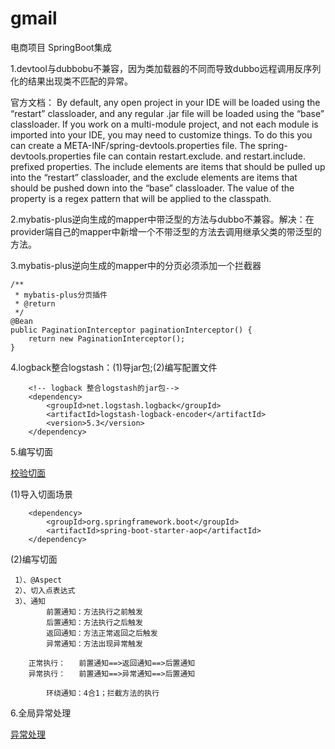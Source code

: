 # gmail
电商项目
SpringBoot集成

1.devtool与dubbobu不兼容，因为类加载器的不同而导致dubbo远程调用反序列化的结果出现类不匹配的异常。

官方文档：
By default, any open project in your IDE will be loaded using the 
“restart” classloader, and any regular .jar file will be loaded using 
the “base” classloader. If you work on a multi-module project, and not each module is imported into your IDE, you may need to customize 
things. To do this you can create a 
META-INF/spring-devtools.properties file.
The spring-devtools.properties file can contain restart.exclude. and 
restart.include. prefixed properties. The include elements are items 
that should be pulled up into the “restart” classloader, and the 
exclude elements are items that should be pushed down into the “base” 
classloader. The value of the property is a regex pattern that will be 
applied to the classpath.

2.mybatis-plus逆向生成的mapper中带泛型的方法与dubbo不兼容。解决：在provider端自己的mapper中新增一个不带泛型的方法去调用继承父类的带泛型的方法。

3.mybatis-plus逆向生成的mapper中的分页必须添加一个拦截器

    /**
     * mybatis-plus分页插件
     * @return
     */
    @Bean
    public PaginationInterceptor paginationInterceptor() {
        return new PaginationInterceptor();
    }

4.logback整合logstash：(1)导jar包;(2)编写配置文件

        <!-- logback 整合logstash的jar包-->
        <dependency>
            <groupId>net.logstash.logback</groupId>
            <artifactId>logstash-logback-encoder</artifactId>
            <version>5.3</version>
        </dependency>


5.编写切面

[校验切面](gmall-admin-web/src/main/java/com/joe/gmall/admin/aop/DataValidAspect.java "校验切面") 

(1)导入切面场景

		<dependency>
			<groupId>org.springframework.boot</groupId>
			<artifactId>spring-boot-starter-aop</artifactId>
		</dependency>

(2)编写切面

	 1）、@Aspect
	 2）、切入点表达式
	 3）、通知
			前置通知：方法执行之前触发
			后置通知：方法执行之后触发
			返回通知：方法正常返回之后触发
			异常通知：方法出现异常触发

		正常执行：   前置通知==>返回通知==>后置通知
		异常执行：   前置通知==>异常通知==>后置通知

			环绕通知：4合1；拦截方法的执行

6.全局异常处理

[异常处理](gmall-admin-web/src/main/java/com/joe/gmall/admin/aop/GlobalExceptionHandler.java "异常处理")

